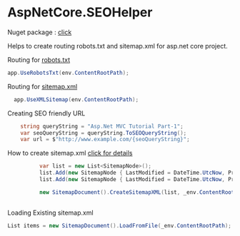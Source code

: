 # AspNetCore.SEOHelper
Nuget package :  <a href="https://www.nuget.org/packages/AspNetCore.SEOHelper/">click<a/>
  
Helps to create routing  robots.txt  and sitemap.xml for asp.net core project.

Routing for  <a href="https://codingwithesty.com/search-engine-optimization-library-for-dot-net-code-developers#routingrobotstxt"> robots.txt</a>
  ```csharp
  app.UseRobotsTxt(env.ContentRootPath);
  ```

Routing for <a href="https://codingwithesty.com/search-engine-optimization-library-for-dot-net-code-developers#routesitemapxml">sitemap.xml</a>
```csharp
  app.UseXMLSitemap(env.ContentRootPath);
 ```

Creating SEO friendly URL
```csharp
    string queryString = "Asp.Net MVC Tutorial Part-1";
    var seoQueryString = queryString.ToSEOQueryString();
    var url = $"http://www.example.com/{seoQueryString}";
 ```

How to create sitemap.xml <a href="https://codingwithesty.com/search-engine-optimization-library-for-dot-net-code-developers#createsitemap">click for details</a>

  ```csharp 
            var list = new List<SitemapNode>();
            list.Add(new SitemapNode { LastModified = DateTime.UtcNow, Priority = 0.8, Url = "https://codingwithesty.com/serilog-mongodb-in-asp-net-core", Frequency = SitemapFrequency.Daily });
            list.Add(new SitemapNode { LastModified = DateTime.UtcNow, Priority = 0.8, Url = "https://codingwithesty.com/logging-in-asp-net-core", Frequency = SitemapFrequency.Yearly });

            new SitemapDocument().CreateSitemapXML(list, _env.ContentRootPath);
        
  ```

Loading Existing sitemap.xml
  ```csharp
List items = new SitemapDocument().LoadFromFile(_env.ContentRootPath);
  ```



